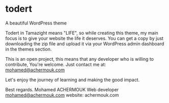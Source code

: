 # todert
A beautiful WordPress theme

Todert in Tamazight means "LIFE", so while creating this theme, my main focus is to give your website the life it deserves.
You can get a copy by just downloading the zip file and upload it via your WordPress admin dashboard in the themes section.

This is an open project, this means that any developer who is willing to contribute, You're welcome.
Just contact me at: mohamed@achermouk.com


Let's enjoy the journey of learning and making the good impact.


Best regards.
Mohamed ACHERMOUK
Web developer
mohamed@achermouk.com
website: achermouk.com



